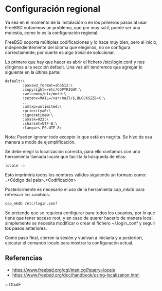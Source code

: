 # Configuración regional

Ya sea en el momento de la instalación o en los primeros pasos al usar FreeBSD notaremos un problema, que por muy sutil, puede ser una molestia, como lo es la configuración regional.

FreeBSD soporta múltiples codificaciones y lo hace muy bien, pero al inicio, independientemente del idioma que elegimos, no se configura correctamente; por suerte es algo trivial de solucionar.

Lo primero que hay que hacer es abrir el fichero /etc/login.conf y nos dirigimos a la sección default. Una vez allí tendremos que agregar lo siguiente en la última parte:

```
default:\
        :passwd_format=sha512:\
        :copyright=/etc/COPYRIGHT:\
        :welcome=/etc/motd:\
        :setenv=MAIL=/var/mail/$,BLOCKSIZE=K:\
        ...
        :umtxp=unlimited:\
        :priority=0:\
        :ignoretime@:\
        :umask=022:\
        :charset=UTF-8:\
        :lang=es_ES.UTF-8:
```

Nota: Pueden ignorar todo excepto lo que está en negrita. Se hizo de esa manera a modo de ejemplificación.

Se debe elegir la localización correcta, para ello contamos con una herramienta llamada locale que facilita la búsqueda de ellas:

```sh
locale -a
```

Esto imprimiría todos los nombres válidos siguiendo un formato como: <Idioma>_<Código del país>.<Codificación>

Posteriormente es necesario el uso de la herramienta cap_mkdb para refrescar los cambios:

```sh
cap_mkdb /etc/login.conf
```

Se pretende que se requiera configurar para todos los usuarios, por lo que tiene que tener acceso root, y en caso de querer hacerlo de manera local, simplemente se necesita modificar o crear el fichero ~/.login_conf y seguir los pasos anteriores.

Como paso final, cierren la sesión y vuelvan a iniciarla y a posteriori, ejecutar el comando locale para mostrar la configuracón actual.

## Referencias

* https://www.freebsd.org/cgi/man.cgi?query=locale
* https://www.freebsd.org/doc/handbook/using-localization.html

\~ DtxdF
